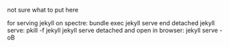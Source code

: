 not sure what to put here

for serving jekyll on spectre:
bundle exec jekyll serve
end detached jekyll serve: pkill -f jekyll
jekyll serve detached and open in browser: jekyll serve -oB
